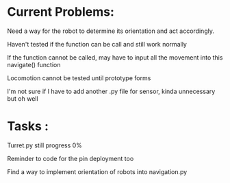 # Current Problems:
Need a way for the robot to determine its orientation and act accordingly.

Haven't tested if the function can be call and still work normally

If the function cannot be called, may have to input all the movement into this navigate() function

Locomotion cannot be tested until prototype forms

I'm not sure if I have to add another .py file for sensor, kinda unnecessary but oh well

# Tasks :
Turret.py still progress 0%

Reminder to code for the pin deployment too

Find a way to implement orientation of robots into navigation.py
